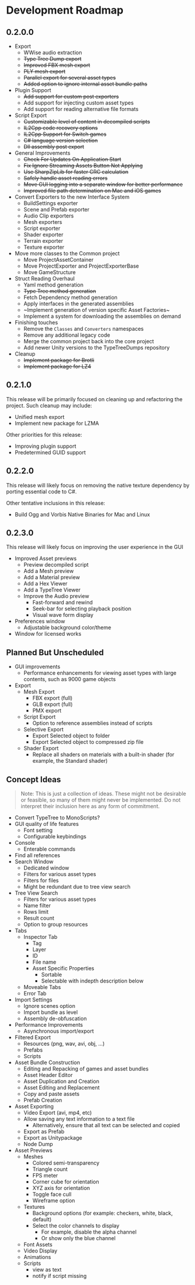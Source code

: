 # Development Roadmap

## 0.2.0.0
* Export
  * WWise audio extraction
  * ~~Type Tree Dump export~~
  * ~~Improved FBX mesh export~~
  * ~~PLY mesh export~~
  * ~~Parallel export for several asset types~~
  * ~~Added option to ignore internal asset bundle paths~~
* Plugin Support
  * ~~Add support for custom post exporters~~
  * Add support for injecting custom asset types
  * Add support for reading alternative file formats
* Script Export
  * ~~Customizable level of content in decompiled scripts~~
  * ~~IL2Cpp code recovery options~~
  * ~~IL2Cpp Support for Switch games~~
  * ~~C# language version selection~~
  * ~~Dll assembly post export~~
* General Improvements
  * ~~Check For Updates On Application Start~~
  * ~~Fix Ignore Streaming Assets Button Not Applying~~
  * ~~Use SharpZipLib for faster CRC calculation~~
  * ~~Safely handle asset reading errors~~
  * ~~Move GUI logging into a separate window for better performance~~
  * ~~Improved file path determination on Mac and iOS games~~
* Convert Exporters to the new Interface System
  * BuildSettings exporter
  * Scene and Prefab exporter
  * Audio Clip exporters
  * Mesh exporters
  * Script exporter
  * Shader exporter
  * Terrain exporter
  * Texture exporter
* Move more classes to the Common project
  * Move ProjectAssetContainer
  * Move ProjectExporter and ProjectExporterBase
  * Move GameStructure
* Struct Reading Overhaul
  * Yaml method generation
  * ~~Type Tree method generation~~
  * Fetch Dependency method generation
  * Apply interfaces in the generated assemblies
  * ~Implement generation of version specific Asset Factories~
  * Implement a system for downloading the assemblies on demand
* Finishing touches
  * Remove the `Classes` and `Converters` namespaces
  * Remove any additional legacy code
  * Merge the common project back into the core project
  * Add newer Unity versions to the TypeTreeDumps repository
* Cleanup
  * ~~Implement package for Brotli~~
  * ~~Implement package for LZ4~~
 
## 0.2.1.0
This release will be primarily focused on cleaning up and refactoring the project. Such cleanup may include:
* Unified mesh export
* Implement new package for LZMA

Other priorities for this release:
* Improving plugin support
* Predetermined GUID support

## 0.2.2.0
This release will likely focus on removing the native texture dependency by porting essential code to C#.

Other tentative inclusions in this release:
* Build Ogg and Vorbis Native Binaries for Mac and Linux

## 0.2.3.0
This release will likely focus on improving the user experience in the GUI

* Improved Asset previews
  * Preview decompiled script
  * Add a Mesh preview
  * Add a Material preview
  * Add a Hex Viewer
  * Add a TypeTree Viewer
  * Improve the Audio preview
    * Fast-forward and rewind
    * Seek-bar for selecting playback position
    * Visual wave form display
* Preferences window
  * Adjustable background color/theme
* Window for licensed works

## Planned But Unscheduled
* GUI improvements
  * Performance enhancements for viewing asset types with large contents, such as 9000 game objects
* Export
  * Mesh Export
    * FBX export (full)
    * GLB export (full)
    * PMX export
  * Script Export
    * Option to reference assemblies instead of scripts
  * Selective Export
    * Export Selected object to folder
    * Export Selected object to compressed zip file
  * Shader Export
    * Replace all shaders on materials with a built-in shader (for example, the Standard shader)

## Concept Ideas
> Note: This is just a collection of ideas. These might not be desirable or feasible, so many of them might never be implemented. Do not interpret their inclusion here as any form of commitment.

* Convert TypeTree to MonoScripts?
* GUI quality of life features
  * Font setting
  * Configurable keybindings
* Console
  * Enterable commands
* Find all references
* Search Window
  * Dedicated window
  * Filters for various asset types
  * Filters for files
  * Might be redundant due to tree view search
* Tree View Search
  * Filters for various asset types
  * Name filter
  * Rows limit
  * Result count
  * Option to group resources
* Tabs
  * Inspector Tab
    * Tag
    * Layer
    * ID
    * File name
    * Asset Specific Properties
      * Sortable
      * Selectable with indepth description below
  * Moveable Tabs
  * Error Tab
* Import Settings
  * Ignore scenes option
  * Import bundle as level
  * Assembly de-obfuscation
* Performance Improvements
  * Asynchronous import/export
* Filtered Export
  * Resources (png, wav, avi, obj, ...)
  * Prefabs
  * Scripts
* Asset Bundle Construction
  * Editing and Repacking of games and asset bundles
  * Asset Header Editor
  * Asset Duplication and Creation
  * Asset Editing and Replacement
  * Copy and paste assets
  * Prefab Creation
* Asset Exporting
  * Video Export (avi, mp4, etc)
  * Allow saving any text information to a text file
    * Alternatively, ensure that all text can be selected and copied
  * Export as Prefab
  * Export as Unitypackage
  * Node Dump
* Asset Previews
  * Meshes
    * Colored semi-transparency
    * Triangle count
    * FPS meter
    * Corner cube for orientation
    * XYZ axis for orientation
    * Toggle face cull
    * Wireframe option
  * Textures
    * Background options (for example: checkers, white, black, default)
    * Select the color channels to display
      * For example, disable the alpha channel
      * Or show only the blue channel
  * Font Assets
  * Video Display
  * Animations
  * Scripts
    * view as text
    * notify if script missing